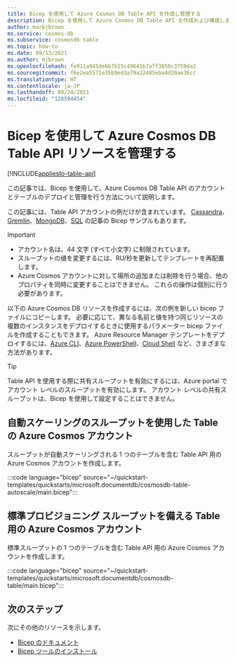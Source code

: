 ```yaml
---
title: Bicep を使用して Azure Cosmos DB Table API を作成し管理する
description: Bicep を使用して Azure Cosmos DB Table API を作成および構成します。
author: markjbrown
ms.service: cosmos-db
ms.subservice: cosmosdb-table
ms.topic: how-to
ms.date: 09/13/2021
ms.author: mjbrown
ms.openlocfilehash: fe911a945de6b7b15c49641b7aff3850c3759da2
ms.sourcegitcommit: f6e2ea5571e35b9ed3a79a22485eba4d20ae36cc
ms.translationtype: HT
ms.contentlocale: ja-JP
ms.lasthandoff: 09/24/2021
ms.locfileid: "128594454"
---
```

# <a name="manage-azure-cosmos-db-table-api-resources-using-bicep"></a>Bicep を使用して Azure Cosmos DB Table API リソースを管理する

[!INCLUDE[appliesto-table-api](../includes/appliesto-table-api.md)]

この記事では、Bicep を使用して、Azure Cosmos DB Table API のアカウントとテーブルのデプロイと管理を行う方法について説明します。

この記事には、Table API アカウントの例だけが含まれています。 [Cassandra](../cassandra/manage-with-bicep.md)、[Gremlin](../graph/manage-with-bicep.md)、[MongoDB](../mongodb/manage-with-bicep.md)、[SQL](../sql/manage-with-bicep.md) の記事の Bicep サンプルもあります。

> [!IMPORTANT]
>
> * アカウント名は、44 文字 (すべて小文字) に制限されています。
> * スループットの値を変更するには、RU/秒を更新してテンプレートを再配置します。
> * Azure Cosmos アカウントに対して場所の追加または削除を行う場合、他のプロパティを同時に変更することはできません。 これらの操作は個別に行う必要があります。

以下の Azure Cosmos DB リソースを作成するには、次の例を新しい bicep ファイルにコピーします。 必要に応じて、異なる名前と値を持つ同じリソースの複数のインスタンスをデプロイするときに使用するパラメーター bicep ファイルを作成することもできます。 Azure Resource Manager テンプレートをデプロイするには、[Azure CLI](../../azure-resource-manager/bicep/deploy-cli.md)、[Azure PowerShell](../../azure-resource-manager/bicep/deploy-powershell.md)、[Cloud Shell](../../azure-resource-manager/bicep/deploy-cloud-shell.md) など、さまざまな方法があります。

> [!TIP]
> Table API を使用する際に共有スループットを有効にするには、Azure portal でアカウント レベルのスループットを有効にします。 アカウント レベルの共有スループットは、Bicep を使用して設定することはできません。

<a id="create-autoscale"></a>

## <a name="azure-cosmos-account-for-table-with-autoscale-throughput"></a>自動スケーリングのスループットを使用した Table の Azure Cosmos アカウント

スループットが自動スケーリングされる 1 つのテーブルを含む Table API 用の Azure Cosmos アカウントを作成します。

:::code language="bicep" source="~/quickstart-templates/quickstarts/microsoft.documentdb/cosmosdb-table-autoscale/main.bicep":::

<a id="create-manual"></a>

## <a name="azure-cosmos-account-for-table-with-standard-provisioned-throughput"></a>標準プロビジョニング スループットを備える Table 用の Azure Cosmos アカウント

標準スループットの 1 つのテーブルを含む Table API 用の Azure Cosmos アカウントを作成します。

:::code language="bicep" source="~/quickstart-templates/quickstarts/microsoft.documentdb/cosmosdb-table/main.bicep":::

## <a name="next-steps"></a>次のステップ

次にその他のリソースを示します。

* [Bicep のドキュメント](../../azure-resource-manager/bicep/index.yml)
* [Bicep ツールのインストール](../../azure-resource-manager/bicep/install.md)
